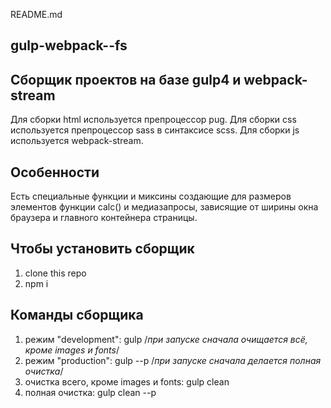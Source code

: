 README.md

## gulp-webpack--fs

## Сборщик проектов на базе gulp4 и webpack-stream
Для сборки html используется препроцессор pug.
Для сборки css используется препроцессор sass в синтаксисе scss.
Для сборки js используется webpack-stream.

## Особенности
Есть специальные функции и миксины создающие для размеров элементов функции calc()
и медиазапросы, зависящие от ширины окна браузера и главного контейнера страницы. 

## Чтобы установить сборщик
1. clone this repo
2. npm i

## Команды сборщика
1. режим "development": gulp      /*при запуске сначала очищается всё, кроме images и fonts*/
2. режим "production": gulp --p   /*при запуске сначала делается полная очистка*/
3. очистка всего, кроме images и fonts: gulp clean
4. полная очистка: gulp clean --p